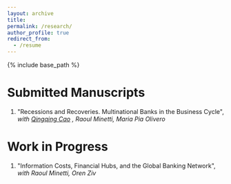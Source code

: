 ```yaml
---
layout: archive
title: 
permalink: /research/
author_profile: true
redirect_from:
  - /resume
---
```


{% include base_path %}

Submitted Manuscripts
======
1. "Recessions and Recoveries. Multinational Banks in the Business Cycle",  
*with <a href="https://qingqingcao.weebly.com/" target="_blank">Qingqing Cao</a>  , Raoul Minetti, Maria Pia Olivero*

Work in Progress
======
1. "Information Costs, Financial Hubs, and the Global Banking Network",  
*with Raoul Minetti, Oren Ziv*
